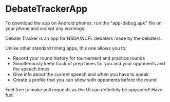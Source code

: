 # DebateTrackerApp
To download the app on Android phones, run the "app-debug.apk" file on your phone and accept any warnings.

Debate Tracker is an app for NSDA/NCFL debaters made by the debaters.

Unlike other standard timing apps, this one allows you to:
* Record your round history for tournament and practice rounds
* Simultenously keep track of prep times for you and your opponents and the speech times
* Give info about the current speech and when you have to speak
* Create a profile that you can show with opponents before the round

Feel free to make pull requests as the UI can definitely be upgraded!
Have fun!